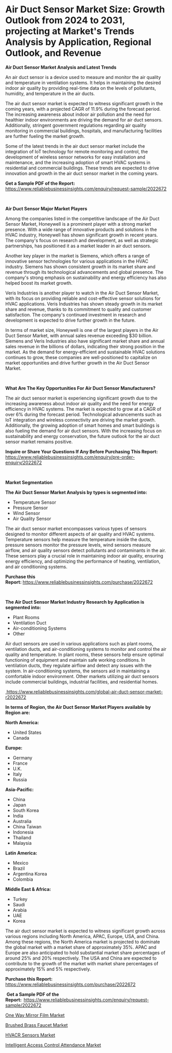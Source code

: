 <p><h1>Air Duct Sensor Market Size: Growth Outlook from 2024 to 2031, projecting at Market's Trends Analysis by Application, Regional Outlook, and Revenue</h1></p><p><strong>Air Duct Sensor Market Analysis and Latest Trends</strong></p>
<p><p>An air duct sensor is a device used to measure and monitor the air quality and temperature in ventilation systems. It helps in maintaining the desired indoor air quality by providing real-time data on the levels of pollutants, humidity, and temperature in the air ducts.</p><p>The air duct sensor market is expected to witness significant growth in the coming years, with a projected CAGR of 11.9% during the forecast period. The increasing awareness about indoor air pollution and the need for healthier indoor environments are driving the demand for air duct sensors. Additionally, stringent government regulations regarding air quality monitoring in commercial buildings, hospitals, and manufacturing facilities are further fueling the market growth.</p><p>Some of the latest trends in the air duct sensor market include the integration of IoT technology for remote monitoring and control, the development of wireless sensor networks for easy installation and maintenance, and the increasing adoption of smart HVAC systems in residential and commercial buildings. These trends are expected to drive innovation and growth in the air duct sensor market in the coming years.</p></p>
<p><strong>Get a Sample PDF of the Report:&nbsp;</strong> <a href="https://www.reliablebusinessinsights.com/enquiry/request-sample/2022672">https://www.reliablebusinessinsights.com/enquiry/request-sample/2022672</a></p>
<p>&nbsp;</p>
<p><strong>Air Duct Sensor Major Market Players</strong></p>
<p><p>Among the companies listed in the competitive landscape of the Air Duct Sensor Market, Honeywell is a prominent player with a strong market presence. With a wide range of innovative products and solutions in the HVAC industry, Honeywell has shown significant growth in recent years. The company's focus on research and development, as well as strategic partnerships, has positioned it as a market leader in air duct sensors.</p><p>Another key player in the market is Siemens, which offers a range of innovative sensor technologies for various applications in the HVAC industry. Siemens has shown consistent growth in its market share and revenue through its technological advancements and global presence. The company's strong emphasis on sustainability and energy efficiency has also helped boost its market growth.</p><p>Veris Industries is another player to watch in the Air Duct Sensor Market, with its focus on providing reliable and cost-effective sensor solutions for HVAC applications. Veris Industries has shown steady growth in its market share and revenue, thanks to its commitment to quality and customer satisfaction. The company's continued investment in research and development is expected to drive further growth in the future.</p><p>In terms of market size, Honeywell is one of the largest players in the Air Duct Sensor Market, with annual sales revenue exceeding $30 billion. Siemens and Veris Industries also have significant market share and annual sales revenue in the billions of dollars, indicating their strong position in the market. As the demand for energy-efficient and sustainable HVAC solutions continues to grow, these companies are well-positioned to capitalize on market opportunities and drive further growth in the Air Duct Sensor Market.</p></p>
<p>&nbsp;</p>
<p><strong>What Are The Key Opportunities For Air Duct Sensor Manufacturers?</strong></p>
<p><p>The air duct sensor market is experiencing significant growth due to the increasing awareness about indoor air quality and the need for energy efficiency in HVAC systems. The market is expected to grow at a CAGR of over 6% during the forecast period. Technological advancements such as IoT integration and wireless connectivity are driving the market growth. Additionally, the growing adoption of smart homes and smart buildings is also fueling the demand for air duct sensors. With the increasing focus on sustainability and energy conservation, the future outlook for the air duct sensor market remains positive.</p></p>
<p><strong>Inquire or Share Your Questions If Any Before Purchasing This Report:</strong> <a href="https://www.reliablebusinessinsights.com/enquiry/pre-order-enquiry/2022672">https://www.reliablebusinessinsights.com/enquiry/pre-order-enquiry/2022672</a></p>
<p>&nbsp;</p>
<p><strong>Market Segmentation</strong></p>
<p><strong>The Air Duct Sensor Market Analysis by types is segmented into:</strong></p>
<p><ul><li>Temperature Sensor</li><li>Pressure Sensor</li><li>Wind Sensor</li><li>Air Quality Sensor</li></ul></p>
<p><p>The air duct sensor market encompasses various types of sensors designed to monitor different aspects of air quality and HVAC systems. Temperature sensors help measure the temperature inside the ducts, pressure sensors monitor the pressure levels, wind sensors measure airflow, and air quality sensors detect pollutants and contaminants in the air. These sensors play a crucial role in maintaining indoor air quality, ensuring energy efficiency, and optimizing the performance of heating, ventilation, and air conditioning systems.</p></p>
<p><strong>Purchase this Report:&nbsp;</strong><a href="https://www.reliablebusinessinsights.com/purchase/2022672">https://www.reliablebusinessinsights.com/purchase/2022672</a></p>
<p>&nbsp;</p>
<p><strong>The Air Duct Sensor Market Industry Research by Application is segmented into:</strong></p>
<p><ul><li>Plant Rooms</li><li>Ventilation Duct</li><li>Air-conditioning Systems</li><li>Other</li></ul></p>
<p><p>Air duct sensors are used in various applications such as plant rooms, ventilation ducts, and air-conditioning systems to monitor and control the air quality and temperature. In plant rooms, these sensors help ensure optimal functioning of equipment and maintain safe working conditions. In ventilation ducts, they regulate airflow and detect any issues with the system. In air-conditioning systems, the sensors aid in maintaining a comfortable indoor environment. Other markets utilizing air duct sensors include commercial buildings, industrial facilities, and residential homes.</p></p>
<p><a href="https://www.reliablebusinessinsights.com/global-air-duct-sensor-market-r2022672">&nbsp;https://www.reliablebusinessinsights.com/global-air-duct-sensor-market-r2022672</a></p>
<p><strong>In terms of Region, the Air Duct Sensor Market Players available by Region are:</strong></p>
<p>
    <p> <strong> North America: </strong>
        <ul>
            <li>United States</li>
            <li>Canada</li>
        </ul>
        </p> 
    <p> <strong> Europe: </strong>
        <ul>
            <li>Germany</li>
            <li>France</li>
            <li>U.K.</li>
            <li>Italy</li>
            <li>Russia</li>
        </ul>
        </p> 
    <p> <strong> Asia-Pacific: </strong>
        <ul>
            <li>China</li>
            <li>Japan</li>
            <li>South Korea</li>
            <li>India</li>
            <li>Australia</li>
            <li>China Taiwan</li>
            <li>Indonesia</li>
            <li>Thailand</li>
            <li>Malaysia</li>
        </ul>
        </p> 
    <p> <strong> Latin America: </strong>
        <ul>
            <li>Mexico</li>
            <li>Brazil</li>
            <li>Argentina Korea</li>
            <li>Colombia</li>
        </ul>
        </p> 
    <p> <strong> Middle East & Africa: </strong>
        <ul>
            <li>Turkey</li>
            <li>Saudi</li>
            <li>Arabia</li>
            <li>UAE</li>
            <li>Korea</li>
        </ul>
    </p>
    </p>
<p><p>The air duct sensor market is expected to witness significant growth across various regions including North America, APAC, Europe, USA, and China. Among these regions, the North America market is projected to dominate the global market with a market share of approximately 35%. APAC and Europe are also anticipated to hold substantial market share percentages of around 25% and 20% respectively. The USA and China are expected to contribute to the growth of the market with market share percentages of approximately 15% and 5% respectively.</p></p>
<p><strong>Purchase this Report: </strong><a href="https://www.reliablebusinessinsights.com/purchase/2022672">https://www.reliablebusinessinsights.com/purchase/2022672</a></p>
<p>&nbsp;<strong>Get a Sample PDF of the Report:&nbsp;&nbsp;</strong><a href="https://www.reliablebusinessinsights.com/enquiry/request-sample/2022672">https://www.reliablebusinessinsights.com/enquiry/request-sample/2022672</a></p>
<p><strong></strong></p>
<p><p><a href="https://github.com/elizabethdagraca/Market-Research-Report-List-4/blob/main/one-way-mirror-film-market.md">One Way Mirror Film Market</a></p><p><a href="https://github.com/santosh758595/Market-Research-Report-List-5/blob/main/brushed-brass-faucet-market.md">Brushed Brass Faucet Market</a></p><p><a href="https://medium.com/@max.sanderson5645/evaluating-global-hvacr-sensors-market-trends-and-growth-opportunities-by-region-type-temperature-9aeb8fdac42e">HVACR Sensors Market</a></p><p><a href="https://medium.com/@carlahoustonh51/intelligent-access-control-attendance-market-research-report-includes-analysis-on-market-size-0d775428ade1">Intelligent Access Control Attendance Market</a></p></p>